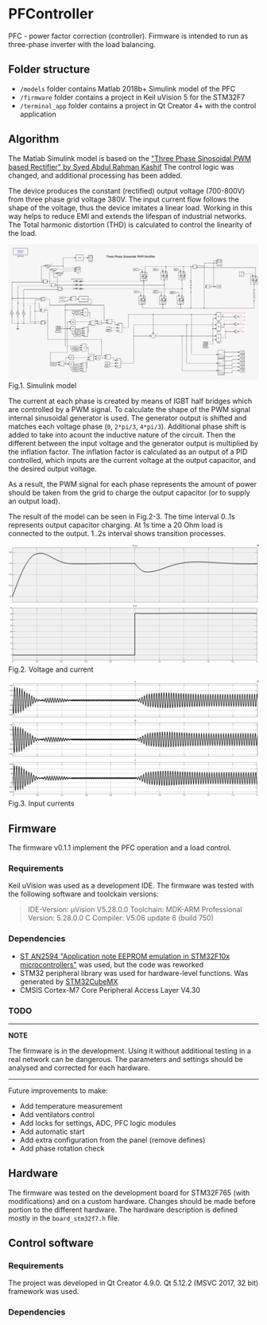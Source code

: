 # PFController
PFC - power factor correction (controller). Firmware is intended to run as three-phase inverter with the load balancing.

## Folder structure

- `/models` folder contains Matlab 2018b+ Simulink model of the PFC
- `/firmware` folder contains a project in Keil uVision 5 for the STM32F7
- `/terminal_app` folder contains a project in Qt Creator 4+ with the control application

## Algorithm

The Matlab Simulink model is based on the ["Three Phase Sinosoidal PWM based Rectifier" by Syed Abdul Rahman Kashif](https://ww2.mathworks.cn/matlabcentral/fileexchange/28536-three-phase-sinosoidal-pwm-based-rectifier)
The control logic was changed, and additional processing has been added.

The device produces the constant (rectified) output voltage (700-800V) from three phase grid voltage 380V. The input current flow follows the shape of the voltage, thus the device imitates a linear load. Working in this way helps to reduce EMI and extends the lifespan of industrial networks.
The Total harmonic distortion (THD) is calculated to control the linearity of the load.

![Simulink model](models/screenshot_model.PNG)
Fig.1. Simulink model

The current at each phase is created by means of IGBT half bridges which are controlled by a PWM signal. To calculate the shape of the PWM signal internal sinusoidal generator is used. The generator output is shifted and matches each voltage phase (`0`, `2*pi/3`, `4*pi/3`). Additional phase shift is added to take into acount the inductive nature of the circuit.
Then the different between the input voltage and the generator output is multiplied by the inflation factor. The inflation factor is calculated as an output of a PID controlled, which inputs are the current voltage at the output capacitor, and the desired output voltage.

As a result, the PWM signal for each phase represents the amount of power should be taken from the grid to charge the output capacitor (or to supply an output load).

The result of the model can be seen in Fig.2-3. The time interval 0..1s represents output capacitor charging. At 1s time a 20 Ohm load is connected to the output. 1..2s interval shows transition processes.

![Voltage and current](models/voltage_current.PNG)
Fig.2. Voltage and current 

![Input currents](models/input_current.PNG)
Fig.3. Input currents

## Firmware

The firmware v0.1.1 implement the PFC operation and a load control.

### Requirements

Keil uVision was used as a development IDE. The firmware was tested with the following software and toolckain versions:

> IDE-Version: µVision V5.28.0.0
> Toolchain: MDK-ARM Professional Version: 5.28.0.0
> C Compiler: V5.06 update 6 (build 750)

### Dependencies

- [ST AN2594 "Application note EEPROM emulation in STM32F10x microcontrollers"](http://www.st.com/web/en/resource/technical/document/application_note/CD00165693.pdf) was used, but the code was reworked
- STM32 peripheral library was used for hardware-level functions. Was generated by [STM32CubeMX](https://www.st.com/en/development-tools/stm32cubemx.html)
- CMSIS Cortex-M7 Core Peripheral Access Layer V4.30

### TODO

---
**NOTE**

The firmware is in the development. Using it without additional testing in a real network can be dangerous. The parameters and settings should be analysed and corrected for each hardware.

---

Future improvements to make:

- Add temperature measurement
- Add ventilators control
- Add locks for settings, ADC, PFC logic modules
- Add automatic start
- Add extra configuration from the panel (remove defines)
- Add phase rotation check

## Hardware

The firmware was tested on the development board for STM32F765 (with modifications) and on a custom hardware.
Changes should be made before portion to the different hardware. The hardware description is defined mostly in the `board_stm32f7.h` file.

## Control software

### Requirements

The project was developed in Qt Creator 4.9.0.
Qt 5.12.2 (MSVC 2017, 32 bit) framework was used.

### Dependencies



